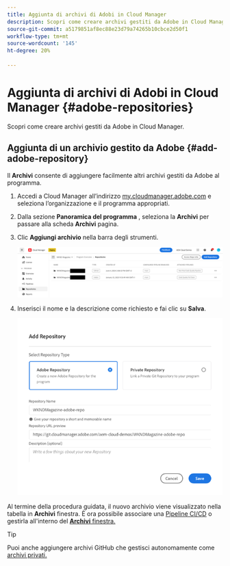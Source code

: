 ```yaml
---
title: Aggiunta di archivi di Adobi in Cloud Manager
description: Scopri come creare archivi gestiti da Adobe in Cloud Manager.
source-git-commit: a5179851af8ec88e23d79a74265b10cbce2d50f1
workflow-type: tm+mt
source-wordcount: '145'
ht-degree: 20%

---
```



# Aggiunta di archivi di Adobi in Cloud Manager {#adobe-repositories}

Scopri come creare archivi gestiti da Adobe in Cloud Manager.

## Aggiunta di un archivio gestito da Adobe {#add-adobe-repository}

Il **Archivi** consente di aggiungere facilmente altri archivi gestiti da Adobe al programma.

1. Accedi a Cloud Manager all’indirizzo [my.cloudmanager.adobe.com](https://my.cloudmanager.adobe.com/) e seleziona l’organizzazione e il programma appropriati.

1. Dalla sezione **Panoramica del programma** , seleziona la **Archivi** per passare alla scheda **Archivi** pagina.

1. Clic **Aggiungi archivio** nella barra degli strumenti.

   ![Pulsante Aggiungi archivio](assets/add-repository.png)

1. Inserisci il nome e la descrizione come richiesto e fai clic su **Salva**.

   ![Finestra di dialogo Aggiungi archivio](assets/add-adobe-repository.png)

Al termine della procedura guidata, il nuovo archivio viene visualizzato nella tabella in **Archivi** finestra. È ora possibile associare una [Pipeline CI/CD](/help/implementing/cloud-manager/configuring-pipelines/introduction-ci-cd-pipelines.md) o gestirla all&#39;interno del [**Archivi** finestra.](managing-repositories.md)

>[!TIP]
>
>Puoi anche aggiungere archivi GitHub che gestisci autonomamente come [archivi privati.](private-repositories.md)
